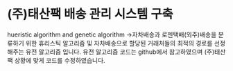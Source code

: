 # (주)태산팩 배송 관리 시스템 구축
hueristic algorithm and genetic algorithm ->자차배송과 로젠택배(외주)배송을 분류하기 위한 휴리스틱 알고리즘 및 
자차배송으로 할당된 거래처들의 최적의 경로를 선정해주는 유전 알고리즘 입니다.
유전 알고리즘 코드는 github에서 참고하였으며 (주)태산팩 상황에 맞게 코드를 수정하였습니다.

